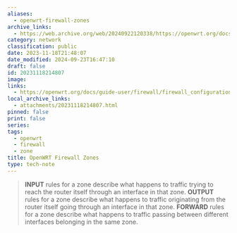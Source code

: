 ```yaml
---
aliases:
  - openwrt-firewall-zones
archive_links:
  - https://web.archive.org/web/20240922120338/https://openwrt.org/docs/guide-user/firewall/firewall_configuration
category: network
classification: public
date: 2023-11-18T21:48:07
date_modified: 2024-09-23T16:47:10
draft: false
id: 20231118214807
image: 
links:
  - https://openwrt.org/docs/guide-user/firewall/firewall_configuration#zones
local_archive_links:
  - attachments/20231118214807.html
pinned: false
print: false
series: 
tags:
  - openwrt
  - firewall
  - zone
title: OpenWRT Firewall Zones
type: tech-note
---
```


> **INPUT** rules for a zone describe what happens to traffic trying to reach the router itself through an interface in that zone.
> **OUTPUT** rules for a zone describe what happens to traffic originating from the router itself going through an interface in that zone.
> **FORWARD** rules for a zone describe what happens to traffic passing between different interfaces belonging in the same zone.

